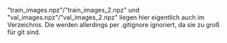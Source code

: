 "train_images.npz"/"train_images_2.npz" und "val_images.npz"/"val_images_2.npz" liegen hier eigentlich auch im Verzeichnis.
Die werden allerdings per .gitignore ignoriert, da sie zu groß für git sind.
